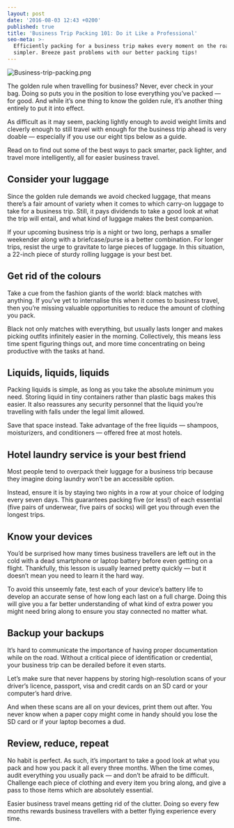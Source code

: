 ```yaml
---
layout: post
date: '2016-08-03 12:43 +0200'
published: true
title: 'Business Trip Packing 101: Do it Like a Professional'
seo-meta: >-
  Efficiently packing for a business trip makes every moment on the road
  simpler. Breeze past problems with our better packing tips!
---
```

![Business-trip-packing.png]({{site.baseurl}}/blog-media/Business-trip-packing.png)

The golden rule when travelling for business? Never, ever check in your bag. Doing so puts you in the position to lose everything you’ve packed — for good. And while it’s one thing to know the golden rule, it’s another thing entirely to put it into effect.

As difficult as it may seem, packing lightly enough to avoid weight limits and cleverly enough to still travel with enough for the business trip ahead is very doable — especially if you use our eight tips below as a guide.

Read on to find out some of the best ways to pack smarter, pack lighter, and travel more intelligently, all for easier business travel.

## Consider your luggage ##

Since the golden rule demands we avoid checked luggage, that means there’s a fair amount of variety when it comes to which carry-on luggage to take for a business trip. Still, it pays dividends to take a good look at what the trip will entail, and what kind of luggage makes the best companion.

If your upcoming business trip is a night or two long, perhaps a smaller weekender along with a briefcase/purse is a better combination. For longer trips, resist the urge to gravitate to large pieces of luggage. In this situation, a 22-inch piece of sturdy rolling luggage is your best bet.

## Get rid of the colours ##

Take a cue from the fashion giants of the world: black matches with anything. If you’ve yet to internalise this when it comes to business travel, then you’re missing valuable opportunities to reduce the amount of clothing you pack.

Black not only matches with everything, but usually lasts longer and makes picking outfits infinitely easier in the morning. Collectively, this means less time spent figuring things out, and more time concentrating on being productive with the tasks at hand.

## Liquids, liquids, liquids ##

Packing liquids is simple, as long as you take the absolute minimum you need. Storing liquid in tiny containers rather than plastic bags makes this easier. It also reassures any security personnel that the liquid you’re travelling with falls under the legal limit allowed.

Save that space instead. Take advantage of the free liquids — shampoos, moisturizers, and conditioners — offered free at most hotels.

## Hotel laundry service is your best friend ##

Most people tend to overpack their luggage for a business trip because they imagine doing laundry won’t be an accessible option.

Instead, ensure it is by staying two nights in a row at your choice of lodging every seven days. This guarantees packing five (or less!) of each essential (five pairs of underwear, five pairs of socks) will get you through even the longest trips.

## Know your devices ##

You’d be surprised how many times business travellers are left out in the cold with a dead smartphone or laptop battery before even getting on a flight. Thankfully, this lesson is usually learned pretty quickly — but it doesn’t mean you need to learn it the hard way.

To avoid this unseemly fate, test each of your device’s battery life to develop an accurate sense of how long each last on a full charge. Doing this will give you a far better understanding of what kind of extra power you might need bring along to ensure you stay connected no matter what.

## Backup your backups ##

It’s hard to communicate the importance of having proper documentation while on the road. Without a critical piece of identification or credential, your business trip can be derailed before it even starts.

Let’s make sure that never happens by storing high-resolution scans of your driver’s licence, passport, visa and credit cards on an SD card or your computer’s hard drive.

And when these scans are all on your devices, print them out after. You never know when a paper copy might come in handy should you lose the SD card or if your laptop becomes a dud.

## Review, reduce, repeat ##

No habit is perfect. As such, it’s important to take a good look at what you pack and how you pack it all every three months. When the time comes, audit everything you usually pack — and don’t be afraid to be difficult. Challenge each piece of clothing and every item you bring along, and give a pass to those items which are absolutely essential.

Easier business travel means getting rid of the clutter. Doing so every few months rewards business travellers with a better flying experience every time.


<!-- Start of Leadin Embed -->
  <script type="text/javascript" src="//js.leadin.com/js/v1/2471398.js" id="LeadinEmbed-2471398" crossorigin="use-credentials" async defer></script>
<!-- End of Leadin Embed -->
